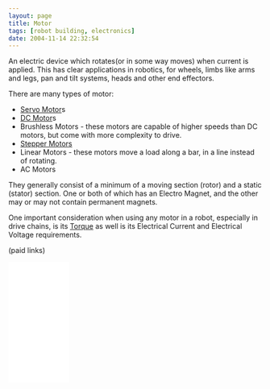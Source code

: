 ```yaml
---
layout: page
title: Motor
tags: [robot building, electronics]
date: 2004-11-14 22:32:54
---
```

An electric device which rotates(or in some way moves) when current is applied. This has clear applications in robotics, for wheels, limbs like arms and legs, pan and tilt systems, heads and other end effectors.

There are many types of motor:

- [Servo Motor](/wiki/servo_motor.html "A motor with built in positioning control - easily interfaced with digital systems")s
- [DC Motor](/wiki/dc_motor.html "DC Motor")s
- Brushless Motors - these motors are capable of higher speeds than DC motors, but come with more complexity to drive.
- [Stepper Motors](/wiki/stepper_motors.html "Stepper Motors")
- Linear Motors - these motors move a load along a bar, in a line instead of rotating.
- AC Motors

They generally consist of a minimum of a moving section (rotor) and a static (stator) section. One or both of which has an Electro Magnet, and the other may or may not contain permanent magnets.

One important consideration when using any motor in a robot, especially in drive chains, is its [Torque](/wiki/torque.html "Torque") as well is its Electrical Current and Electrical Voltage requirements.

(paid links)

<iframe style="width:120px;height:240px;" marginwidth="0" marginheight="0" scrolling="no" frameborder="0" src="//ws-eu.amazon-adsystem.com/widgets/q?ServiceVersion=20070822&OneJS=1&Operation=GetAdHtml&MarketPlace=GB&source=ss&ref=as_ss_li_til&ad_type=product_link&tracking_id=orionrobots-21&language=en_GB&marketplace=amazon&region=GB&placement=B07GGF4KLR&asins=B07GGF4KLR&linkId=3a5542f2c8fa94fd882ce4aadbd611cd&show_border=true&link_opens_in_new_window=true"></iframe>
